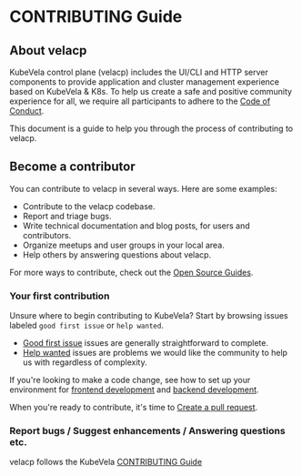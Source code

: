 # CONTRIBUTING Guide

## About velacp

KubeVela control plane (velacp) includes the UI/CLI and HTTP server components to provide application and cluster management experience based on KubeVela & K8s.
To help us create a safe and positive community experience for all, we require all participants to adhere to the [Code of Conduct](https://github.com/oam-dev/kubevela/blob/master/CODE_OF_CONDUCT.md).

This document is a guide to help you through the process of contributing to velacp.

## Become a contributor

You can contribute to velacp in several ways. Here are some examples:

* Contribute to the velacp codebase.
* Report and triage bugs.
* Write technical documentation and blog posts, for users and contributors.
* Organize meetups and user groups in your local area.
* Help others by answering questions about velacp.

For more ways to contribute, check out the [Open Source Guides](https://opensource.guide/how-to-contribute/).

### Your first contribution

Unsure where to begin contributing to KubeVela? Start by browsing issues labeled `good first issue` or `help wanted`.

- [Good first issue](https://github.com/oam-dev/velacp/labels/good%20first%20issue) issues are generally straightforward to complete.
- [Help wanted](https://github.com/oam-dev/velacp/labels/help%20wanted) issues are problems we would like the community to help us with regardless of complexity.

If you're looking to make a code change, see how to set up your environment for [frontend development](docs/contributing/frontend.md) and [backend development](docs/contributing/backend.md).

When you're ready to contribute, it's time to [Create a pull request](https://github.com/oam-dev/kubevela/blob/master/contribute/create-pull-request.md).

### Report bugs / Suggest enhancements / Answering questions etc.

velacp follows the KubeVela [CONTRIBUTING Guide](https://github.com/oam-dev/kubevela/blob/master/CONTRIBUTING.md)
